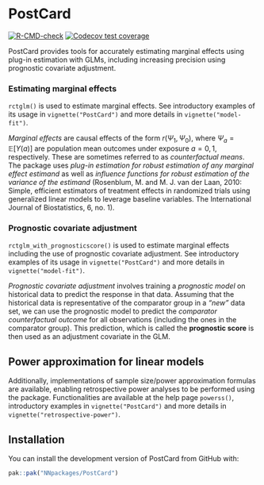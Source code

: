 
<!-- README.md is generated from README.Rmd. Please edit that file -->

# PostCard

<!-- badges: start -->

[![R-CMD-check](https://github.com/NNpackages/PostCard/actions/workflows/R-CMD-check.yaml/badge.svg)](https://github.com/NNpackages/PostCard/actions/workflows/R-CMD-check.yaml)
[![Codecov test
coverage](https://codecov.io/gh/NNpackages/PostCard/graph/badge.svg)](https://app.codecov.io/gh/NNpackages/PostCard)
<!-- badges: end -->

PostCard provides tools for accurately estimating marginal effects using
plug-in estimation with GLMs, including increasing precision using
prognostic covariate adjustment.

### Estimating marginal effects

`rctglm()` is used to estimate marginal effects. See introductory
examples of its usage in `vignette("PostCard")` and more details in
`vignette("model-fit")`.

*Marginal effects* are causal effects of the form $r(\Psi_1, \Psi_0)$,
where $\Psi_a=\mathbb{E}[Y(a)]$ are population mean outcomes under
exposure $a=0, 1$, respectively. These are sometimes referred to as
*counterfactual means*. The package uses *plug-in estimation for robust
estimation of any marginal effect estimand* as well as *influence
functions for robust estimation of the variance of the estimand*
(Rosenblum, M. and M. J. van der Laan, 2010: Simple, efficient
estimators of treatment effects in randomized trials using generalized
linear models to leverage baseline variables. The International Journal
of Biostatistics, 6, no. 1).

### Prognostic covariate adjustment

`rctglm_with_prognosticscore()` is used to estimate marginal effects
including the use of prognostic covariate adjustment. See introductory
examples of its usage in `vignette("PostCard")` and more details in
`vignette("model-fit")`.

*Prognostic covariate adjustment* involves training a *prognostic model*
on historical data to predict the response in that data. Assuming that
the historical data is representative of the comparator group in a
*“new”* data set, we can use the prognostic model to predict the
*comparator counterfactual outcome* for all observations (including the
ones in the comparator group). This prediction, which is called the
**prognostic score** is then used as an adjustment covariate in the GLM.

## Power approximation for linear models

Additionally, implementations of sample size/power approximation
formulas are available, enabling retrospective power analyses to be
performed using the package. Functionalities are available at the help
page `powerss()`, introductory examples in `vignette("PostCard")` and
more details in `vignette("retrospective-power")`.

## Installation

You can install the development version of PostCard from GitHub with:

``` r
pak::pak("NNpackages/PostCard")
```
